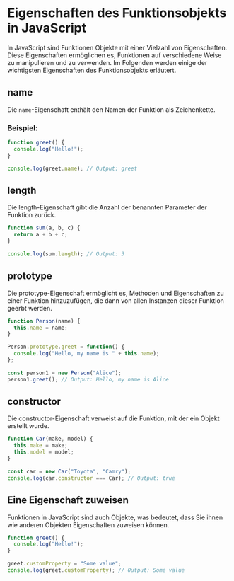 # Eigenschaften des Funktionsobjekts in JavaScript

In JavaScript sind Funktionen Objekte mit einer Vielzahl von Eigenschaften. Diese Eigenschaften ermöglichen es, Funktionen auf verschiedene Weise zu manipulieren und zu verwenden. Im Folgenden werden einige der wichtigsten Eigenschaften des Funktionsobjekts erläutert.

## name

Die `name`-Eigenschaft enthält den Namen der Funktion als Zeichenkette.

### Beispiel:

```javascript
function greet() {
  console.log("Hello!");
}

console.log(greet.name); // Output: greet
```

## length

Die length-Eigenschaft gibt die Anzahl der benannten Parameter der Funktion zurück.

```javascript
function sum(a, b, c) {
  return a + b + c;
}

console.log(sum.length); // Output: 3
```

## prototype

Die prototype-Eigenschaft ermöglicht es, Methoden und Eigenschaften zu einer Funktion hinzuzufügen, die dann von allen Instanzen dieser Funktion geerbt werden.

```javascript
function Person(name) {
  this.name = name;
}

Person.prototype.greet = function() {
  console.log("Hello, my name is " + this.name);
};

const person1 = new Person("Alice");
person1.greet(); // Output: Hello, my name is Alice
```

## constructor

Die constructor-Eigenschaft verweist auf die Funktion, mit der ein Objekt erstellt wurde.

```javascript
function Car(make, model) {
  this.make = make;
  this.model = model;
}

const car = new Car("Toyota", "Camry");
console.log(car.constructor === Car); // Output: true
```

## Eine Eigenschaft zuweisen

Funktionen in JavaScript sind auch Objekte, was bedeutet, dass Sie ihnen wie anderen Objekten Eigenschaften zuweisen können.

```javascript
function greet() {
  console.log("Hello!");
}

greet.customProperty = "Some value";
console.log(greet.customProperty); // Output: Some value
```